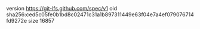 version https://git-lfs.github.com/spec/v1
oid sha256:ced5c05fe0b1bd8c02471c31a1b897311449e63f04e7a4ef079076714fd9272e
size 16857
